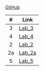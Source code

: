 [GitHub](https://github.com/mariia-soroka/labs)

| # | Link    |
|:---:|---------|
|  3  | [Lab_3](https://github.com/mariia-soroka/labs/tree/main/lab3)|
|  4  | [Lab_4](https://github.com/mariia-soroka/labs/tree/main/lab4)|
|  2  | [Lab_2](https://github.com/mariia-soroka/labs/tree/main/lab2)|
|  2a | [Lab_2a](https://github.com/mariia-soroka/labs/tree/main/lab2a)|
|  5  | [Lab_5](https://github.com/mariia-soroka/labs/tree/main/lab5)| 
